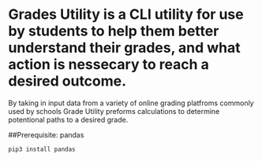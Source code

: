# Grades Utility is a CLI utility for use by students to help them better understand their grades, and what action is nessecary to reach a desired outcome.

By taking in input data from a variety of online grading platfroms commonly used by schools Grade Utility preforms calculations to determine potentional paths to a desired grade.

##Prerequisite:
pandas

```
pip3 install pandas
```

